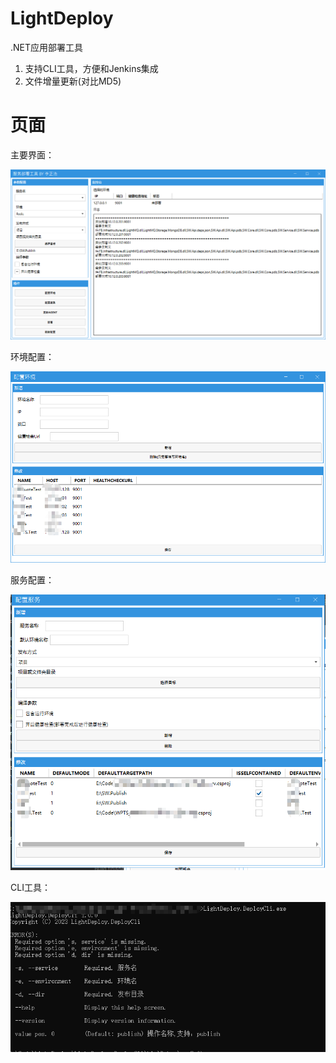# LightDeploy

.NET应用部署工具

1. 支持CLI工具，方便和Jenkins集成
2. 文件增量更新(对比MD5)


# 页面

主要界面：

![home](./doc/home.png)

环境配置：

![home](./doc/Snipaste_2023-11-04_11-10-51.png)

服务配置：

![home](./doc/20231104111134.png)

CLI工具：

![home](./doc/cli_20231104111719.png)

